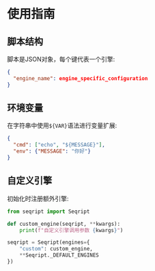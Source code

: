 # 使用指南

## 脚本结构
脚本是JSON对象，每个键代表一个引擎:
```json
{
  "engine_name": engine_specific_configuration
}
```

## 环境变量
在字符串中使用`${VAR}`语法进行变量扩展:
```json
{
  "cmd": ["echo", "${MESSAGE}"],
  "env": {"MESSAGE": "你好"}
}
```

## 自定义引擎
初始化时注册额外引擎:
```python
from seqript import Seqript

def custom_engine(seqript, **kwargs):
    print(f"自定义引擎调用参数 {kwargs}")

seqript = Seqript(engines={
    "custom": custom_engine,
    **Seqript._DEFAULT_ENGINES
})
```